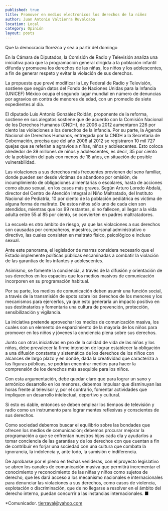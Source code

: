 ```yaml
---
published: true
title: Promover en medios electronicos los derechos de la niñez
author: Juan Antonio Valtierra Ruvalcaba
location: Local
category: Opinión
layout: posts
---
```


Que la democracia florezca y sea a partir del domingo

En la Cámara de Diputados, la Comisión de Radio y Televisión analiza una iniciativa para que la programación general dirigida a la población infantil difunda y promueva los derechos de las niñas, los niños y los adolescentes, a fin de generar respeto y evitar la violación de sus derechos. 

La propuesta que prevé modificar la Ley Federal de Radio y Televisión, sostiene que según datos del Fondo de Naciones Unidas para la Infancia (UNICEF) México ocupa el segundo lugar mundial en número de denuncias por agravios en contra de menores de edad, con un promedio de siete expedientes al día.

El diputado Luis Antonio González Roldán, proponente de la reforma, sostiene en sus alegatos sostiene que de acuerdo con la Comisión Nacional de los Derechos Humanos (CNDH), de 2006 a 2012 aumentaron 226 por ciento las violaciones a los derechos de la infancia.
Por su parte, la Agenda Nacional de Derechos Humanos, entregada por la CNDH a la Secretaría de Gobernación, precisa que del año 2006 al 2012 se registraron 10 mil 727 quejas que se referían a agravios a niñas, niños y adolescentes. 
Esto coloca alrededor de 39 millones de niños y adolescentes, es decir, 35 por ciento de la población del país con menos de 18 años, en situación de posible vulnerabilidad.

Las violaciones a sus derechos más frecuentes provienen del seno familiar, donde pueden ser desde víctimas de abandono por omisión, de incumplimiento de obligaciones alimentarias o escolares, hasta de acciones como abuso sexual, en los casos más graves.
Según Arturo Loredo Abdalá, director del Centro de Atención Integral al Niño Maltratado, del Instituto Nacional de Pediatría, 10 por ciento de la población pediátrica es víctima de alguna forma de maltrato. 
De estos niños sólo uno de cada cien son atendidos, mientras que los 99 restantes, si no fallecen, al llegar a la vida adulta entre 55 al 85 por ciento, se convierten en padres maltratadores. 

La escuela es otro ámbito de riesgo, ya que las violaciones a sus derechos son causadas por compañeros, maestros, personal administrativo o directivo, las cuales consisten en maltrato físico, psicológico e incluso sexual.

Ante este panorama, el legislador de marras considera necesario que el Estado implemente políticas públicas encaminadas a combatir la violación de las garantías de los infantes y adolescentes.

Asimismo, se fomente la conciencia, a través de la difusión y orientación de sus derechos en los espacios que los medios masivos de comunicación incorporen en su programación habitual.

Por su parte, los medios de comunicación deben asumir una función social, a través de la transmisión de spots sobre los derechos de los menores y los mecanismos para ejercerlos, ya que esto generaría un impacto positivo en sus destinatarios y fomentaría una cultura de prevención, protección, sensibilización y vigilancia.

La iniciativa pretende aprovechar los medios de comunicación masiva, los cuales son un elemento de esparcimiento de la mayoría de los niños para promover en los niños y jóvenes la conciencia plena sobre sus derechos.

Junto con otras iniciativas en pro de la calidad de vida de las niñas y los niños, debe prevalecer la firme intención de lograr establecer la obligación a una difusión constante y sistemática de los derechos de los niños con alcances de largo plazo y en donde, dada la creatividad que caracteriza a las figuras públicas, se podrían encontrar medios para hacer la comprensión de los derechos más asequible para los niños.

Con esta argumentación, debe quedar claro que para lograr un sano y armónico desarrollo en los menores, debemos impulsar que disminuyan las horas frente al televisor y, por el contrario, fomentar actividades que impliquen un desarrollo intelectual, deportivo y cultural.

Si esto es dable, entonces se deben emplear los tiempos de televisión y radio como un instrumento para lograr mentes reflexivas y conscientes de sus derechos.

Como sociedad debemos buscar el equilibrio sobre las bondades que ofrecen los medios de comunicación; debemos procurar mejorar la programación a que se enfrentan nuestros hijos cada día y ayudarlos a tomar conciencia de las garantías y de los derechos con que cuentan a fin de contribuir en forjar una sociedad con una cultura que combata la ignorancia, la indolencia y, ante todo, la sumisión e indiferencia.

De aprobarse por el pleno en fechas venideras, con el proyecto legislativo se abren los canales de comunicación masiva que permitirá incrementar el conocimiento y reconocimiento de las niñas y niños como sujetos de derecho, que les dará acceso a los mecanismo nacionales e internacionales para denunciar las violaciones a sus derechos, como casos de violencia, explotación o discriminación, que de no llegarse a resolver en el ámbito del derecho interno, puedan concurrir a las instancias internacionales. ■

*Comunicador. tierraval@yahoo.com
